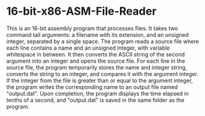 # 16-bit-x86-ASM-File-Reader

This is an 16-bit assembly program that processes files. It takes two command tail arguments: a filename with its extension, and an unsigned integer, separated by a single space. The program reads a source file where each line contains a name and an unsigned integer, with variable whitespace in between. It then converts the ASCII string of the second argument into an integer and opens the source file. For each line in the source file, the program temporarily stores the name and integer string, converts the string to an integer, and compares it with the argument integer. If the integer from the file is greater than or equal to the argument integer, the program writes the corresponding name to an output file named "output.dat". Upon completion, the program displays the time elapsed in tenths of a second, and "output.dat" is saved in the same folder as the program.
